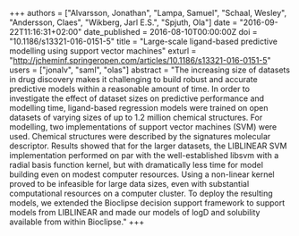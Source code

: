 +++
authors = ["Alvarsson, Jonathan", "Lampa, Samuel", "Schaal, Wesley", "Andersson, Claes", "Wikberg, Jarl E.S.", "Spjuth, Ola"]
date = "2016-09-22T11:16:31+02:00"
date_published = 2016-08-10T00:00:00Z
doi = "10.1186/s13321-016-0151-5"
title = "Large-scale ligand-based predictive modelling using support vector machines"
exturl = "http://jcheminf.springeropen.com/articles/10.1186/s13321-016-0151-5"
users = ["jonalv", "saml", "olas"]
abstract = "The increasing size of datasets in drug discovery makes it challenging to build robust and accurate predictive models within a reasonable amount of time. In order to investigate the effect of dataset sizes on predictive performance and modelling time, ligand-based regression models were trained on open datasets of varying sizes of up to 1.2 million chemical structures. For modelling, two implementations of support vector machines (SVM) were used. Chemical structures were described by the signatures molecular descriptor. Results showed that for the larger datasets, the LIBLINEAR SVM implementation performed on par with the well-established libsvm with a radial basis function kernel, but with dramatically less time for model building even on modest computer resources. Using a non-linear kernel proved to be infeasible for large data sizes, even with substantial computational resources on a computer cluster. To deploy the resulting models, we extended the Bioclipse decision support framework to support models from LIBLINEAR and made our models of logD and solubility available from within Bioclipse."
+++

